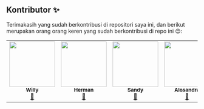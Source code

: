 ## Kontributor ✨

Terimakasih yang sudah berkontribusi di repositori saya ini, dan berikut merupakan orang orang keren yang sudah berkontribusi di repo ini 😊:

<!-- ALL-CONTRIBUTORS-LIST:START - Do not remove or modify this section -->
<!-- prettier-ignore-start -->
<!-- markdownlint-disable -->
<table>
  <tr>
    <td align="center"><a href="https://github.com/willy312"><img src="https://avatars1.githubusercontent.com/u/72329968?s=96&v=4" width="120px;" alt=""/><br /><sub><b>Willy</b></sub></a><br /><a href="#maintenance-willy312" title="Maintenance">🚧</a></td>
    <td align="center"><a href="https://github.com/herman487"><img src="https://avatars2.githubusercontent.com/u/72329908?s=96&v=4" width="120px;" alt=""/><br /><sub><b>Herman</b></sub></a><br /><a href="#maintenance-herman487" title="Maintenance">🚧</a></td>
    <td align="center"><a href="https://github.com/sandy129"><img src="https://avatars1.githubusercontent.com/u/72330007?s=120&v=4" width="120px;" alt=""/><br /><sub><b>Sandy</b></sub></a><br /><a href="#maintenance-sandy129" title="Maintenance">🚧</a></td>
    <td align="center"><a href="https://github.com/alesandrar"><img src="https://avatars1.githubusercontent.com/u/72330104?s=120&v=4" width="120px;" alt=""/><br /><sub><b>Alesandra</b></sub></a><br /><a href="#maintenance-alesandrar" title="Maintenance">🚧</a></td>
  </tr>
    </table>
    
